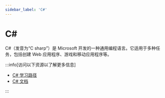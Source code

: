 ```yaml
---
sidebar_label: 'C#'
---
```


# C\#

C#（发音为“C sharp”）是 Microsoft 开发的一种通用编程语言。它适用于多种任务，包括创建 Web 应用程序、游戏和移动应用程序等。

:::info[访问以下资源以了解更多信息]

- [C# 学习路径](https://docs.microsoft.com/zh-cn/learn/paths/csharp-first-steps/?WT.mc_id=dotnet-35129-website)
- [C# 文档](https://learn.microsoft.com/zh-cn/dotnet/csharp/)

:::
